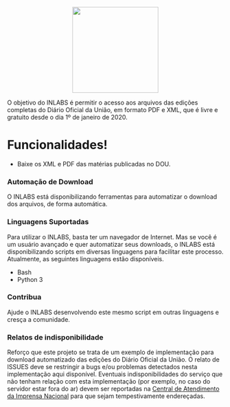 <p align="center">
  <img width="200" height="200" src="https://github.com/Imprensa-Nacional/inlabs/raw/master/inlabs-logo.png">
</p>

O objetivo do INLABS é permitir o acesso aos arquivos das edições completas do Diário Oficial da União, em formato PDF e XML, que é livre e gratuito desde o dia 1º de janeiro de 2020.

# Funcionalidades!

  - Baixe os XML e PDF das matérias publicadas no DOU.

### Automação de Download

O INLABS está disponibilizando ferramentas para automatizar o download dos arquivos, de forma automática.

### Linguagens Suportadas
Para utilizar o INLABS, basta ter um navegador de Internet.
Mas se você é um usuário avançado e quer automatizar seus downloads, o INLABS está disponibilizando scripts em diversas linguagens para facilitar este processo.
Atualmente, as seguintes linguagens estão disponíveis.

 - Bash
 - Python 3


### Contribua

Ajude o INLABS desenvolvendo este mesmo script em outras linguagens e cresça a comunidade.

### Relatos de indisponibilidade

Reforço que este projeto se trata de um exemplo de implementação para download automatizado das edições do Diário Oficial da União.
O relato de ISSUES deve se restringir a bugs e/ou problemas detectados nesta implementação aqui disponível.
Eventuais indisponibilidades do serviço que não tenham relação com esta implementação (por exemplo, no caso do servidor estar fora do ar) devem ser reportadas na [Central de Atendimento da Imprensa Nacional](https://centraldeservicosti.in.gov.br/citsmart/webmvc/login) para que sejam tempestivamente endereçadas.
